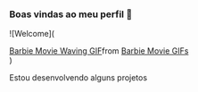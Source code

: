 ### Boas vindas ao meu perfil 🤍

![Welcome](<div class="tenor-gif-embed" data-postid="3408855248780229322" data-share-method="host" data-aspect-ratio="2" data-width="100%"><a href="https://tenor.com/view/barbie-movie-waving-hi-barbie-margot-robbie-gif-3408855248780229322">Barbie Movie Waving GIF</a>from <a href="https://tenor.com/search/barbie+movie-gifs">Barbie Movie GIFs</a></div> <script type="text/javascript" async src="https://tenor.com/embed.js"></script>)

Estou desenvolvendo alguns projetos
